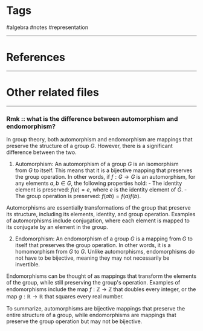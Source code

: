 # Tags
#algebra #notes #representation 

---

# References


---


# Other related files


---

### Rmk :: what is the difference between automorphism and endomorphism?

In group theory, both automorphism and endomorphism are mappings that preserve the structure of a group $G$. However, there is a significant difference between the two.

1. Automorphism: An automorphism of a group $G$ is an isomorphism from $G$ to itself. This means that it is a bijective mapping that preserves the group operation. In other words, if $f: G \to G$ is an automorphism, for any elements $a, b \in G$, the following properties hold: - The identity element is preserved: $f(e) = e$, where $e$ is the identity element of $G$. - The group operation is preserved: $f(ab) = f(a)f(b)$.

Automorphisms are essentially transformations of the group that preserve its structure, including its elements, identity, and group operation. Examples of automorphisms include conjugation, where each element is mapped to its conjugate by an element in the group.

2. Endomorphism: An endomorphism of a group $G$ is a mapping from $G$ to itself that preserves the group operation. In other words, it is a homomorphism from $G$ to $G$. Unlike automorphisms, endomorphisms do not have to be bijective, meaning they may not necessarily be invertible. 

Endomorphisms can be thought of as mappings that transform the elements of the group, while still preserving the group's operation. Examples of endomorphisms include the map $f: \mathbb{Z} \to \mathbb{Z}$ that doubles every integer, or the map $g: \mathbb{R} \to \mathbb{R}$ that squares every real number.

To summarize, automorphisms are bijective mappings that preserve the entire structure of a group, while endomorphisms are mappings that preserve the group operation but may not be bijective.
